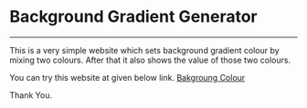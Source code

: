 # Background Gradient Generator
___
This is a very simple website which sets background gradient colour by mixing two colours.
After that it also shows the value of those two colours.

You can try this website at given below link.
[Bakgroung Colour](https://sahur123.github.io/background-gen/)

Thank You.